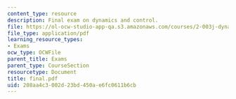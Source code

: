 ```yaml
---
content_type: resource
description: Final exam on dynamics and control.
file: https://ol-ocw-studio-app-qa.s3.amazonaws.com/courses/2-003j-dynamics-and-control-i-fall-2007/208aa4c3002d23bd450ae6fc0611b6cb_final.pdf
file_type: application/pdf
learning_resource_types:
- Exams
ocw_type: OCWFile
parent_title: Exams
parent_type: CourseSection
resourcetype: Document
title: final.pdf
uid: 208aa4c3-002d-23bd-450a-e6fc0611b6cb
---
```

